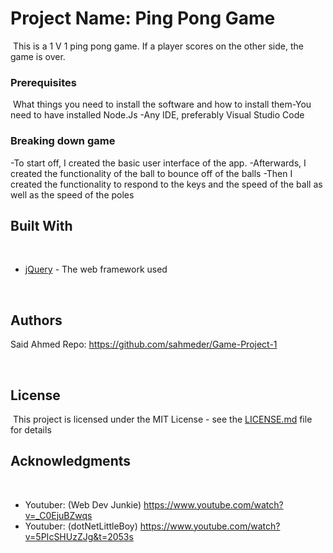 # Project Name: Ping Pong Game
​
This is a 1 V 1 ping pong game. If a player scores on the other side, the game is over.
​
### Prerequisites
​
What things you need to install the software and how to install them
​
-You need to have installed Node.Js
-Any IDE, preferably Visual Studio Code
​
### Breaking down game

-To start off, I created the basic user interface of the app.
-Afterwards, I created the functionality of the ball to bounce off of the balls
-Then I created the functionality to respond to the keys and the speed of the ball as well as the speed of the poles
​
​
​
## Built With
​
* [jQuery](https://jquery.com/) - The web framework used


​
## Authors
Said Ahmed 
Repo: https://github.com/sahmeder/Game-Project-1
​

​
## License
​
This project is licensed under the MIT License - see the [LICENSE.md](LICENSE.md) file for details
​
## Acknowledgments
​
* Youtuber: (Web Dev Junkie) https://www.youtube.com/watch?v=_C0EjuBZwqs
* Youtuber: (dotNetLittleBoy) https://www.youtube.com/watch?v=5PIcSHUzZJg&t=2053s
